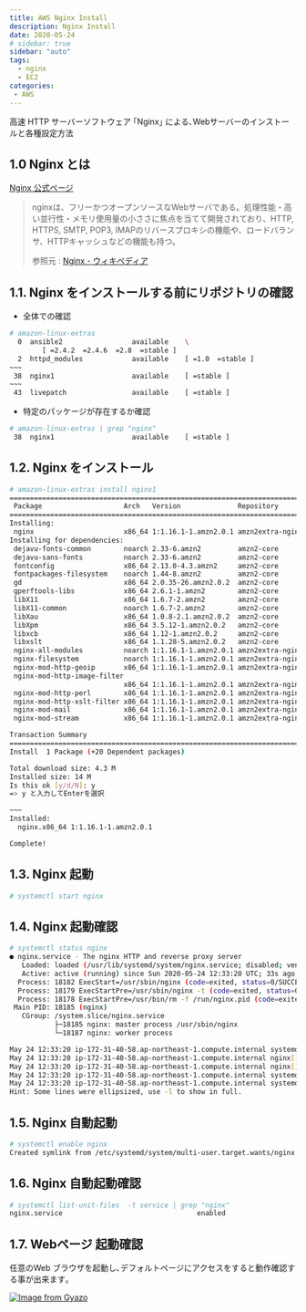 ```yaml
---
title: AWS Nginx Install
description: Nginx Install
date: 2020-05-24
# sidebar: true
sidebar: "auto"
tags:
  - nginx
  - EC2
categories:
 - AWS
---
```


高速 HTTP サーバーソフトウェア ｢Nginx｣ による､Webサーバーのインストールと各種設定方法

## 1.0 Nginx とは

[Nginx 公式ページ](https://nginx.org/en/)

> nginxは、フリーかつオープンソースなWebサーバである。処理性能・高い並行性・メモリ使用量の小ささに焦点を当てて開発されており、HTTP, HTTPS, SMTP, POP3, IMAPのリバースプロキシの機能や、ロードバランサ、HTTPキャッシュなどの機能も持つ。
>
> 参照元 : [Nginx - ウィキペディア](https://ja.wikipedia.org/wiki/Nginx)


## 1.1. Nginx をインストールする前にリポジトリの確認

- 全体での確認

```sh
# amazon-linux-extras
  0  ansible2                 available    \
        [ =2.4.2  =2.4.6  =2.8  =stable ]
  2  httpd_modules            available    [ =1.0  =stable ]
~~~
 38  nginx1                   available    [ =stable ]
~~~
 43  livepatch                available    [ =stable ]
```

- 特定のパッケージが存在するか確認

```sh
# amazon-linux-extras | grep "nginx"
 38  nginx1                   available    [ =stable ]
```

## 1.2. Nginx をインストール

```sh
# amazon-linux-extras install nginx1
================================================================================
 Package                    Arch   Version              Repository         Size
================================================================================
Installing:
 nginx                      x86_64 1:1.16.1-1.amzn2.0.1 amzn2extra-nginx1 556 k
Installing for dependencies:
 dejavu-fonts-common        noarch 2.33-6.amzn2         amzn2-core         64 k
 dejavu-sans-fonts          noarch 2.33-6.amzn2         amzn2-core        1.4 M
 fontconfig                 x86_64 2.13.0-4.3.amzn2     amzn2-core        253 k
 fontpackages-filesystem    noarch 1.44-8.amzn2         amzn2-core         10 k
 gd                         x86_64 2.0.35-26.amzn2.0.2  amzn2-core        147 k
 gperftools-libs            x86_64 2.6.1-1.amzn2        amzn2-core        274 k
 libX11                     x86_64 1.6.7-2.amzn2        amzn2-core        614 k
 libX11-common              noarch 1.6.7-2.amzn2        amzn2-core        164 k
 libXau                     x86_64 1.0.8-2.1.amzn2.0.2  amzn2-core         29 k
 libXpm                     x86_64 3.5.12-1.amzn2.0.2   amzn2-core         57 k
 libxcb                     x86_64 1.12-1.amzn2.0.2     amzn2-core        216 k
 libxslt                    x86_64 1.1.28-5.amzn2.0.2   amzn2-core        243 k
 nginx-all-modules          noarch 1:1.16.1-1.amzn2.0.1 amzn2extra-nginx1  20 k
 nginx-filesystem           noarch 1:1.16.1-1.amzn2.0.1 amzn2extra-nginx1  21 k
 nginx-mod-http-geoip       x86_64 1:1.16.1-1.amzn2.0.1 amzn2extra-nginx1  26 k
 nginx-mod-http-image-filter
                            x86_64 1:1.16.1-1.amzn2.0.1 amzn2extra-nginx1  30 k
 nginx-mod-http-perl        x86_64 1:1.16.1-1.amzn2.0.1 amzn2extra-nginx1  39 k
 nginx-mod-http-xslt-filter x86_64 1:1.16.1-1.amzn2.0.1 amzn2extra-nginx1  29 k
 nginx-mod-mail             x86_64 1:1.16.1-1.amzn2.0.1 amzn2extra-nginx1  57 k
 nginx-mod-stream           x86_64 1:1.16.1-1.amzn2.0.1 amzn2extra-nginx1  83 k

Transaction Summary
================================================================================
Install  1 Package (+20 Dependent packages)

Total download size: 4.3 M
Installed size: 14 M
Is this ok [y/d/N]: y
=> y と入力してEnterを選択

~~~
Installed:
  nginx.x86_64 1:1.16.1-1.amzn2.0.1

Complete!
```

## 1.3. Nginx 起動

```sh
# systemctl start nginx
```

## 1.4. Nginx 起動確認

```sh
# systemctl status nginx
● nginx.service - The nginx HTTP and reverse proxy server
   Loaded: loaded (/usr/lib/systemd/system/nginx.service; disabled; vendor preset: disabled)
   Active: active (running) since Sun 2020-05-24 12:33:20 UTC; 33s ago
  Process: 18182 ExecStart=/usr/sbin/nginx (code=exited, status=0/SUCCESS)
  Process: 18179 ExecStartPre=/usr/sbin/nginx -t (code=exited, status=0/SUCCESS)
  Process: 18178 ExecStartPre=/usr/bin/rm -f /run/nginx.pid (code=exited, status=0/SUCCESS)
 Main PID: 18185 (nginx)
   CGroup: /system.slice/nginx.service
           ├─18185 nginx: master process /usr/sbin/nginx
           └─18187 nginx: worker process

May 24 12:33:20 ip-172-31-40-58.ap-northeast-1.compute.internal systemd[1]: Starting The nginx HTTP and reverse proxy server...
May 24 12:33:20 ip-172-31-40-58.ap-northeast-1.compute.internal nginx[18179]: nginx: the configuration file /etc/nginx/nginx.conf syn...s ok
May 24 12:33:20 ip-172-31-40-58.ap-northeast-1.compute.internal nginx[18179]: nginx: configuration file /etc/nginx/nginx.conf test is...sful
May 24 12:33:20 ip-172-31-40-58.ap-northeast-1.compute.internal systemd[1]: Failed to read PID from file /run/nginx.pid: Invalid argument
May 24 12:33:20 ip-172-31-40-58.ap-northeast-1.compute.internal systemd[1]: Started The nginx HTTP and reverse proxy server.
Hint: Some lines were ellipsized, use -l to show in full.
```

## 1.5. Nginx 自動起動

```sh
# systemctl enable nginx
Created symlink from /etc/systemd/system/multi-user.target.wants/nginx.service to /usr/lib/systemd/system/nginx.service.
```

## 1.6. Nginx 自動起動確認

```sh
# systemctl list-unit-files  -t service | grep "nginx"
nginx.service                                 enabled
```

## 1.7. Webページ 起動確認

任意のWeb ブラウザを起動し､デフォルトページにアクセスをすると動作確認する事が出来ます｡

[![Image from Gyazo](https://i.gyazo.com/f6654d20dd0bdf19971be8175b744489.png)](https://gyazo.com/f6654d20dd0bdf19971be8175b744489)